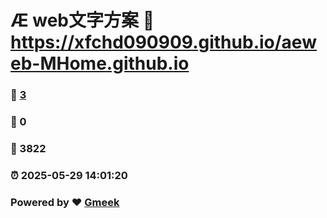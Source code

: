 # Æ web文字方案 :link: https://xfchd090909.github.io/aeweb-MHome.github.io 
### :page_facing_up: [3](https://xfchd090909.github.io/aeweb-MHome.github.io/tag.html) 
### :speech_balloon: 0 
### :hibiscus: 3822 
### :alarm_clock: 2025-05-29 14:01:20 
### Powered by :heart: [Gmeek](https://github.com/Meekdai/Gmeek)
